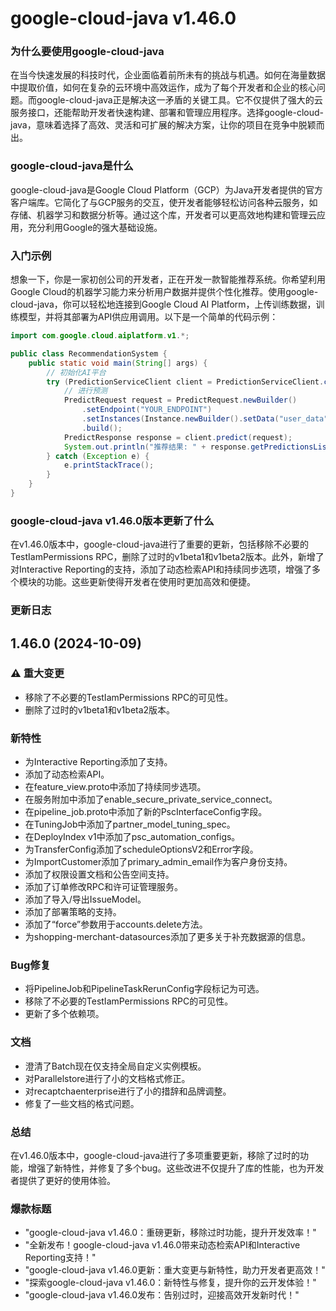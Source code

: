 # google-cloud-java v1.46.0
### 为什么要使用google-cloud-java

在当今快速发展的科技时代，企业面临着前所未有的挑战与机遇。如何在海量数据中提取价值，如何在复杂的云环境中高效运作，成为了每个开发者和企业的核心问题。而google-cloud-java正是解决这一矛盾的关键工具。它不仅提供了强大的云服务接口，还能帮助开发者快速构建、部署和管理应用程序。选择google-cloud-java，意味着选择了高效、灵活和可扩展的解决方案，让你的项目在竞争中脱颖而出。

### google-cloud-java是什么

google-cloud-java是Google Cloud Platform（GCP）为Java开发者提供的官方客户端库。它简化了与GCP服务的交互，使开发者能够轻松访问各种云服务，如存储、机器学习和数据分析等。通过这个库，开发者可以更高效地构建和管理云应用，充分利用Google的强大基础设施。

### 入门示例

想象一下，你是一家初创公司的开发者，正在开发一款智能推荐系统。你希望利用Google Cloud的机器学习能力来分析用户数据并提供个性化推荐。使用google-cloud-java，你可以轻松地连接到Google Cloud AI Platform，上传训练数据，训练模型，并将其部署为API供应用调用。以下是一个简单的代码示例：

```java
import com.google.cloud.aiplatform.v1.*;

public class RecommendationSystem {
    public static void main(String[] args) {
        // 初始化AI平台
        try (PredictionServiceClient client = PredictionServiceClient.create()) {
            // 进行预测
            PredictRequest request = PredictRequest.newBuilder()
                .setEndpoint("YOUR_ENDPOINT")
                .setInstances(Instance.newBuilder().setData("user_data").build())
                .build();
            PredictResponse response = client.predict(request);
            System.out.println("推荐结果: " + response.getPredictionsList());
        } catch (Exception e) {
            e.printStackTrace();
        }
    }
}
```

### google-cloud-java v1.46.0版本更新了什么

在v1.46.0版本中，google-cloud-java进行了重要的更新，包括移除不必要的TestIamPermissions RPC，删除了过时的v1beta1和v1beta2版本。此外，新增了对Interactive Reporting的支持，添加了动态检索API和持续同步选项，增强了多个模块的功能。这些更新使得开发者在使用时更加高效和便捷。

### 更新日志

## 1.46.0 (2024-10-09)

### ⚠ 重大变更
- 移除了不必要的TestIamPermissions RPC的可见性。
- 删除了过时的v1beta1和v1beta2版本。

### 新特性
- 为Interactive Reporting添加了支持。
- 添加了动态检索API。
- 在feature_view.proto中添加了持续同步选项。
- 在服务附加中添加了enable_secure_private_service_connect。
- 在pipeline_job.proto中添加了新的PscInterfaceConfig字段。
- 在TuningJob中添加了partner_model_tuning_spec。
- 在DeployIndex v1中添加了psc_automation_configs。
- 为TransferConfig添加了scheduleOptionsV2和Error字段。
- 为ImportCustomer添加了primary_admin_email作为客户身份支持。
- 添加了权限设置文档和公告空间支持。
- 添加了订单修改RPC和许可证管理服务。
- 添加了导入/导出IssueModel。
- 添加了部署策略的支持。
- 添加了“force”参数用于accounts.delete方法。
- 为shopping-merchant-datasources添加了更多关于补充数据源的信息。

### Bug修复
- 将PipelineJob和PipelineTaskRerunConfig字段标记为可选。
- 移除了不必要的TestIamPermissions RPC的可见性。
- 更新了多个依赖项。

### 文档
- 澄清了Batch现在仅支持全局自定义实例模板。
- 对Parallelstore进行了小的文档格式修正。
- 对recaptchaenterprise进行了小的措辞和品牌调整。
- 修复了一些文档的格式问题。

### 总结

在v1.46.0版本中，google-cloud-java进行了多项重要更新，移除了过时的功能，增强了新特性，并修复了多个bug。这些改进不仅提升了库的性能，也为开发者提供了更好的使用体验。

### 爆款标题

- "google-cloud-java v1.46.0：重磅更新，移除过时功能，提升开发效率！"
- "全新发布！google-cloud-java v1.46.0带来动态检索API和Interactive Reporting支持！"
- "google-cloud-java v1.46.0更新：重大变更与新特性，助力开发者更高效！"
- "探索google-cloud-java v1.46.0：新特性与修复，提升你的云开发体验！"
- "google-cloud-java v1.46.0发布：告别过时，迎接高效开发新时代！"